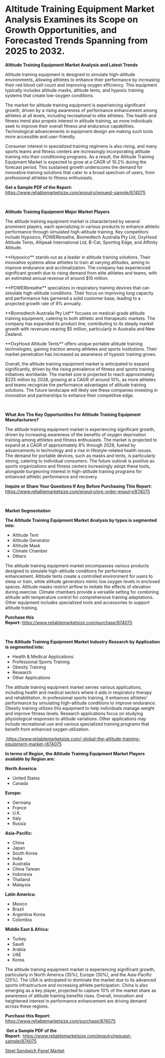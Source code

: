 <p><h1>Altitude Training Equipment Market Analysis Examines its Scope on Growth Opportunities, and Forecasted Trends Spanning from 2025 to 2032.</h1></p><p><strong>Altitude Training Equipment Market Analysis and Latest Trends</strong></p>
<p><p>Altitude training equipment is designed to simulate high-altitude environments, allowing athletes to enhance their performance by increasing their red blood cell count and improving oxygen efficiency. This equipment typically includes altitude masks, altitude tents, and hypoxic training systems that create low-oxygen conditions. </p><p>The market for altitude training equipment is experiencing significant growth, driven by a rising awareness of performance enhancement among athletes at all levels, including recreational to elite athletes. The health and fitness trend also propels interest in altitude training, as more individuals seek to improve their overall fitness and endurance capabilities. Technological advancements in equipment design are making such tools more accessible and user-friendly.</p><p>Consumer interest in specialized training regimens is also rising, and many sports teams and fitness centers are increasingly incorporating altitude training into their conditioning programs. As a result, the Altitude Training Equipment Market is expected to grow at a CAGR of 10.2% during the forecast period. This sustained growth underscores the demand for innovative training solutions that cater to a broad spectrum of users, from professional athletes to fitness enthusiasts.</p></p>
<p><strong>Get a Sample PDF of the Report:&nbsp;</strong> <a href="https://www.reliablemarketsize.com/enquiry/request-sample/874075?utm_campaign=3201&utm_medium=2&utm_source=Github&utm_content=ia&utm_term=30032025&utm_id=altitude-training-equipment">https://www.reliablemarketsize.com/enquiry/request-sample/874075</a></p>
<p>&nbsp;</p>
<p><strong>Altitude Training Equipment Major Market Players</strong></p>
<p><p>The altitude training equipment market is characterized by several prominent players, each specializing in various products to enhance athletic performance through simulated high-altitude training. Key competitors include Hypoxico, POWERbreathe, Biomedtech Australia Pty Ltd, OxyHood Altitude Tents, Altipeak International Ltd, B-Cat, Sporting Edge, and Affinity Altitude.</p><p>**Hypoxico** stands out as a leader in altitude training solutions. Their innovative systems allow athletes to train at varying altitudes, aiming to improve endurance and acclimatization. The company has experienced significant growth due to rising demand from elite athletes and teams, with an estimated annual revenue of around $10 million.</p><p>**POWERbreathe** specializes in respiratory training devices that can simulate high-altitude conditions. Their focus on improving lung capacity and performance has garnered a solid customer base, leading to a projected growth rate of 9% annually.</p><p>**Biomedtech Australia Pty Ltd** focuses on medical-grade altitude training equipment, catering to both athletic and therapeutic markets. The company has expanded its product line, contributing to its steady market growth with revenues nearing $5 million, particularly in Australia and New Zealand.</p><p>**OxyHood Altitude Tents** offers unique portable altitude training technologies, gaining traction among athletes and sports institutions. Their market penetration has increased as awareness of hypoxic training grows.</p><p>Overall, the altitude training equipment market is anticipated to expand significantly, driven by the rising prevalence of fitness and sports training initiatives worldwide. The market size is projected to reach approximately $225 million by 2028, growing at a CAGR of around 10%, as more athletes and teams recognize the performance advantages of altitude training solutions. The future landscape will likely see these companies investing in innovation and partnerships to enhance their competitive edge.</p></p>
<p>&nbsp;</p>
<p><strong>What Are The Key Opportunities For Altitude Training Equipment Manufacturers?</strong></p>
<p><p>The altitude training equipment market is experiencing significant growth, driven by increasing awareness of the benefits of oxygen deprivation training among athletes and fitness enthusiasts. The market is projected to expand at a CAGR of approximately 8% through 2028, fueled by advancements in technology and a rise in lifestyle-related health issues. The demand for portable devices, such as masks and tents, is particularly strong, catering to individual consumers. The future outlook is positive as sports organizations and fitness centers increasingly adopt these tools, alongside burgeoning interest in high-altitude training programs for enhanced athletic performance and recovery.</p></p>
<p><strong>Inquire or Share Your Questions If Any Before Purchasing This Report:</strong> <a href="https://www.reliablemarketsize.com/enquiry/pre-order-enquiry/874075?utm_campaign=3201&utm_medium=2&utm_source=Github&utm_content=ia&utm_term=30032025&utm_id=altitude-training-equipment">https://www.reliablemarketsize.com/enquiry/pre-order-enquiry/874075</a></p>
<p>&nbsp;</p>
<p><strong>Market Segmentation</strong></p>
<p><strong>The Altitude Training Equipment Market Analysis by types is segmented into:</strong></p>
<p><ul><li>Altitude Tent</li><li>Altitude Generator</li><li>Altitude Mask</li><li>Climate Chamber</li><li>Others</li></ul></p>
<p><p>The altitude training equipment market encompasses various products designed to simulate high-altitude conditions for performance enhancement. Altitude tents create a controlled environment for users to sleep or train, while altitude generators mimic low oxygen levels in enclosed spaces. Altitude masks restrict airflow to imitate the effects of elevation during exercise. Climate chambers provide a versatile setting for combining altitude with temperature control for comprehensive training adaptations. Other equipment includes specialized tools and accessories to support altitude training.</p></p>
<p><strong>Purchase this Report:&nbsp;</strong><a href="https://www.reliablemarketsize.com/purchase/874075?utm_campaign=3201&utm_medium=2&utm_source=Github&utm_content=ia&utm_term=30032025&utm_id=altitude-training-equipment">https://www.reliablemarketsize.com/purchase/874075</a></p>
<p>&nbsp;</p>
<p><strong>The Altitude Training Equipment Market Industry Research by Application is segmented into:</strong></p>
<p><ul><li>Health & Medical Applications</li><li>Professional Sports Training</li><li>Obesity Training</li><li>Research</li><li>Other Applications</li></ul></p>
<p><p>The altitude training equipment market serves various applications, including health and medical sectors where it aids in respiratory therapy and rehabilitation. In professional sports training, it enhances athletes' performance by simulating high-altitude conditions to improve endurance. Obesity training utilizes this equipment to help individuals manage weight and improve fitness levels. Research applications focus on studying physiological responses to altitude variations. Other applications may include recreational use and various specialized training programs that benefit from enhanced oxygen utilization.</p></p>
<p><a href="https://www.reliablemarketsize.com/-global-the-altitude-training-equipment-market-r874075?utm_campaign=3201&utm_medium=2&utm_source=Github&utm_content=ia&utm_term=30032025&utm_id=altitude-training-equipment">&nbsp;https://www.reliablemarketsize.com/-global-the-altitude-training-equipment-market-r874075</a></p>
<p><strong>In terms of Region, the Altitude Training Equipment Market Players available by Region are:</strong></p>
<p>
    <p> <strong> North America: </strong>
        <ul>
            <li>United States</li>
            <li>Canada</li>
        </ul>
        </p> 
    <p> <strong> Europe: </strong>
        <ul>
            <li>Germany</li>
            <li>France</li>
            <li>U.K.</li>
            <li>Italy</li>
            <li>Russia</li>
        </ul>
        </p> 
    <p> <strong> Asia-Pacific: </strong>
        <ul>
            <li>China</li>
            <li>Japan</li>
            <li>South Korea</li>
            <li>India</li>
            <li>Australia</li>
            <li>China Taiwan</li>
            <li>Indonesia</li>
            <li>Thailand</li>
            <li>Malaysia</li>
        </ul>
        </p> 
    <p> <strong> Latin America: </strong>
        <ul>
            <li>Mexico</li>
            <li>Brazil</li>
            <li>Argentina Korea</li>
            <li>Colombia</li>
        </ul>
        </p> 
    <p> <strong> Middle East & Africa: </strong>
        <ul>
            <li>Turkey</li>
            <li>Saudi</li>
            <li>Arabia</li>
            <li>UAE</li>
            <li>Korea</li>
        </ul>
    </p>
    </p>
<p><p>The altitude training equipment market is experiencing significant growth, particularly in North America (35%), Europe (30%), and the Asia-Pacific (25%). The USA is anticipated to dominate the market due to its advanced sports infrastructure and increasing athlete participation. China is also emerging as a key player, projected to capture 10% of the market share as awareness of altitude training benefits rises. Overall, innovation and heightened interest in performance enhancement are driving demand across these regions.</p></p>
<p><strong>Purchase this Report: </strong><a href="https://www.reliablemarketsize.com/purchase/874075?utm_campaign=3201&utm_medium=2&utm_source=Github&utm_content=ia&utm_term=30032025&utm_id=altitude-training-equipment">https://www.reliablemarketsize.com/purchase/874075</a></p>
<p>&nbsp;<strong>Get a Sample PDF of the Report:&nbsp;&nbsp;</strong><a href="https://www.reliablemarketsize.com/enquiry/request-sample/874075?utm_campaign=3201&utm_medium=2&utm_source=Github&utm_content=ia&utm_term=30032025&utm_id=altitude-training-equipment">https://www.reliablemarketsize.com/enquiry/request-sample/874075</a></p>
<p><strong></strong></p>
<p><p><a href="https://github.com/daemluari/Market-Research-Report-List-1/blob/main/steel-sandwich-panel-market.md?utm_campaign=3201&utm_medium=2&utm_source=Github&utm_content=ia&utm_term=30032025&utm_id=altitude-training-equipment">Steel Sandwich Panel Market</a></p></p>